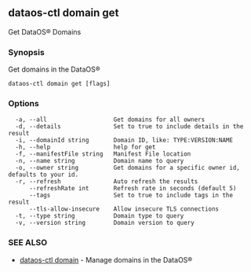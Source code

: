 ## dataos-ctl domain get

Get DataOS® Domains

### Synopsis

Get domains in the DataOS®

```
dataos-ctl domain get [flags]
```

### Options

```
  -a, --all                   Get domains for all owners
  -d, --details               Set to true to include details in the result
  -i, --domainId string       Domain ID, like: TYPE:VERSION:NAME
  -h, --help                  help for get
  -f, --manifestFile string   Manifest File location
  -n, --name string           Domain name to query
  -o, --owner string          Get domains for a specific owner id, defaults to your id.
  -r, --refresh               Auto refresh the results
      --refreshRate int       Refresh rate in seconds (default 5)
      --tags                  Set to true to include tags in the result
      --tls-allow-insecure    Allow insecure TLS connections
  -t, --type string           Domain type to query
  -v, --version string        Domain version to query
```

### SEE ALSO

* [dataos-ctl domain](dataos-ctl_domain.md)	 - Manage domains in the DataOS®

